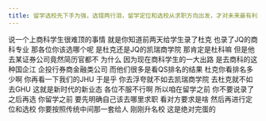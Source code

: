 ```yaml
---
title: 留学选校先下手为强，选错两行泪，留学定位和选校从求职方向出发，才对未来最有利
---
```

说一个上商科学生很难顶的事情
就是你知道前两天给学生录了杜克
也录了JQ的商科专业
那各位你该选哪个呢
是杜克还是JQ的凯瑞商学院
那肯定是杜科嘛
但是他去某证券公司竟然简历官都不
为什么
因为现在商科学生的一大出路
是去商科的这种国企江
企投行券商金融类公司
而他们很多是看QS排名的结果
杜克你看排名多少啊
你再看一下我们的JHU
于是乎
你去浮夸就不如去凯瑞商学院
去杜克就不如去GHU
这就是新时代的新业态
各位不服不行啊
所以咱在留学之前
你不要说录了之后再选
你留学之前
要先明确自己该去哪里求职
看对方要求是啥
然后再进行定位和选校
你要按照传统中间那一套给人
刚刚升名校
这是绝对完蛋的
